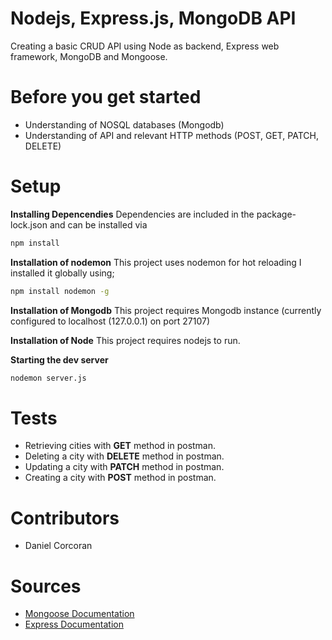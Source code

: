 # Nodejs, Express.js, MongoDB API
Creating a basic CRUD API using Node as backend, Express web framework, MongoDB and Mongoose.

# Before you get started
- Understanding of NOSQL databases (Mongodb)
- Understanding of API and relevant HTTP methods (POST, GET, PATCH, DELETE)

# Setup

**Installing Depencendies**
Dependencies are included in the package-lock.json and can be installed via 
```sh
npm install
```

**Installation of nodemon**
This project uses nodemon for hot reloading
I installed it globally using;
```sh
npm install nodemon -g
```

**Installation of Mongodb**
This project requires Mongodb instance (currently configured to localhost (127.0.0.1) on port 27107)

**Installation of Node**
This project requires nodejs to run.

**Starting the dev server**
```sh
nodemon server.js
```

# Tests
- Retrieving cities with **GET** method in postman.
- Deleting a city with **DELETE** method in postman.
- Updating a city with **PATCH** method in postman.
- Creating a city with **POST** method in postman.

# Contributors
- Daniel Corcoran

# Sources
- [Mongoose Documentation](https://mongoosejs.com/)
- [Express Documentation](https://expressjs.com/)